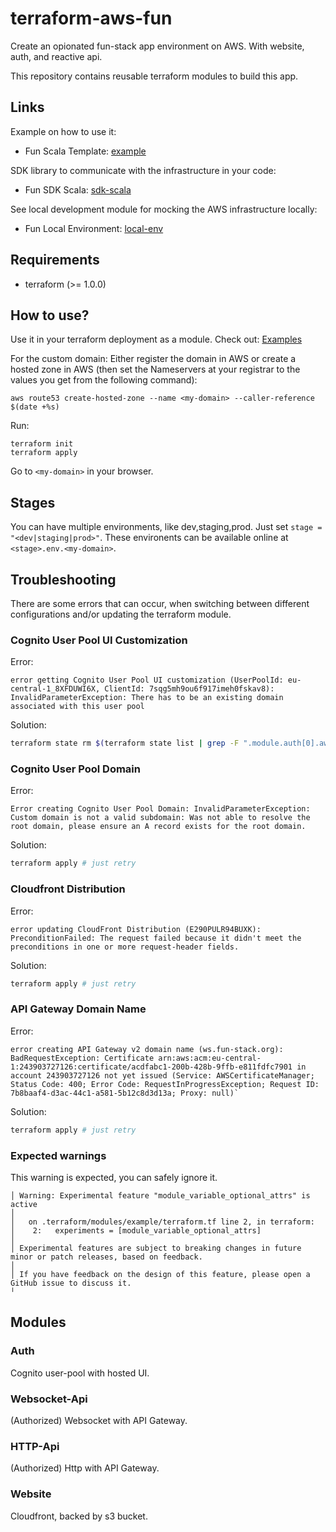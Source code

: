 # terraform-aws-fun

Create an opionated fun-stack app environment on AWS. With website, auth, and reactive api.

This repository contains reusable terraform modules to build this app.

## Links

Example on how to use it:
- Fun Scala Template: [example](https://github.com/fun-stack/example)

SDK library to communicate with the infrastructure in your code:
- Fun SDK Scala: [sdk-scala](https://github.com/fun-stack/sdk-scala)

See local development module for mocking the AWS infrastructure locally:
- Fun Local Environment: [local-env](https://github.com/fun-stack/local-env)

## Requirements

- terraform (>= 1.0.0)

## How to use?

Use it in your terraform deployment as a module. Check out: [Examples](tests/)

For the custom domain: Either register the domain in AWS or create a hosted zone in AWS (then set the Nameservers at your registrar to the values you get from the following command):
```
aws route53 create-hosted-zone --name <my-domain> --caller-reference $(date +%s)
```

Run:
```
terraform init
terraform apply
```

Go to `<my-domain>` in your browser.

## Stages

You can have multiple environments, like dev,staging,prod. Just set `stage = "<dev|staging|prod>"`. These environents can be available online at `<stage>.env.<my-domain>`.

## Troubleshooting

There are some errors that can occur, when switching between different configurations and/or updating the terraform module.

### Cognito User Pool UI Customization

Error:
```
error getting Cognito User Pool UI customization (UserPoolId: eu-central-1_8XFDUWI6X, ClientId: 7sqg5mh9ou6f917imeh0fskav8): InvalidParameterException: There has to be an existing domain associated with this user pool
```

Solution:
```sh
terraform state rm $(terraform state list | grep -F ".module.auth[0].aws_cognito_user_pool_ui_customization.hosted_ui[0]")
```

### Cognito User Pool Domain

Error:
```
Error creating Cognito User Pool Domain: InvalidParameterException: Custom domain is not a valid subdomain: Was not able to resolve the root domain, please ensure an A record exists for the root domain.
```

Solution:
```sh
terraform apply # just retry
```

### Cloudfront Distribution

Error:
```
error updating CloudFront Distribution (E290PULR94BUXK): PreconditionFailed: The request failed because it didn't meet the preconditions in one or more request-header fields.
```

Solution:
```sh
terraform apply # just retry
```

### API Gateway Domain Name

Error:
```
error creating API Gateway v2 domain name (ws.fun-stack.org): BadRequestException: Certificate arn:aws:acm:eu-central-1:243903727126:certificate/acdfabc1-200b-428b-9ffb-e811fdfc7901 in account 243903727126 not yet issued (Service: AWSCertificateManager; Status Code: 400; Error Code: RequestInProgressException; Request ID: 7b8baaf4-d3ac-44c1-a581-5b12c8d3d13a; Proxy: null)`
```

Solution:
```sh
terraform apply # just retry
```

### Expected warnings

This warning is expected, you can safely ignore it.

```
│ Warning: Experimental feature "module_variable_optional_attrs" is active
│
│   on .terraform/modules/example/terraform.tf line 2, in terraform:
│    2:   experiments = [module_variable_optional_attrs]
│
│ Experimental features are subject to breaking changes in future minor or patch releases, based on feedback.
│
│ If you have feedback on the design of this feature, please open a GitHub issue to discuss it.
╵
```

## Modules

### Auth

Cognito user-pool with hosted UI.

### Websocket-Api

(Authorized) Websocket with API Gateway.

### HTTP-Api

(Authorized) Http with API Gateway.

### Website

Cloudfront, backed by s3 bucket.
